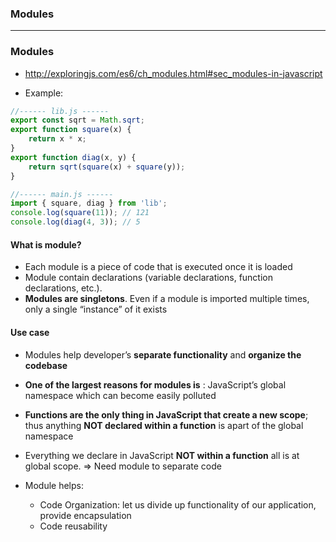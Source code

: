 ### Modules


---------------------------------------------------------------------------

### Modules
* http://exploringjs.com/es6/ch_modules.html#sec_modules-in-javascript

* Example:

```js
//------ lib.js ------
export const sqrt = Math.sqrt;
export function square(x) {
    return x * x;
}
export function diag(x, y) {
    return sqrt(square(x) + square(y));
}

//------ main.js ------
import { square, diag } from 'lib';
console.log(square(11)); // 121
console.log(diag(4, 3)); // 5
```
#### What is module?
* Each module is a piece of code that is executed once it is loaded
* Module contain declarations (variable declarations, function declarations, etc.).
* **Modules are singletons**. Even if a module is imported multiple times, only a single “instance” of it exists

#### Use case
* Modules help developer’s **separate functionality** and **organize the codebase**
* **One of the largest reasons for modules is** :  JavaScript’s global namespace which can become easily polluted
* **Functions are the only thing in JavaScript that create a new scope**; thus anything **NOT declared within a function** is apart of the global namespace
* Everything we declare in JavaScript **NOT within a function** all is at global scope. => Need module to separate code

* Module helps: 
  * Code Organization: let us divide up functionality of our application, provide encapsulation
  * Code reusability
